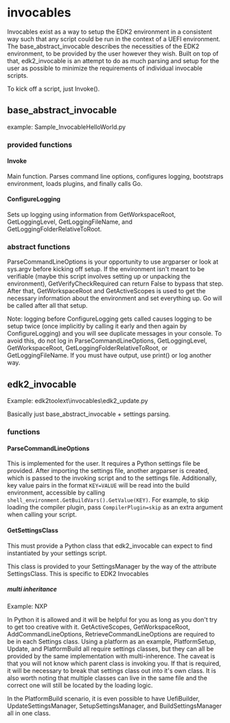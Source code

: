 # invocables

Invocables exist as a way to setup the EDK2 environment in a consistent way such that any script could be run in the context of a UEFI environment.
The base_abstract_invocable describes the necessities of the EDK2 environment, to be provided by the user however they wish.
Built on top of that, edk2_invocable is an attempt to do as much parsing and setup for the user as possible to minimize the requirements of individual invocable scripts.

To kick off a script, just Invoke().

## base_abstract_invocable

example: Sample_InvocableHelloWorld.py

### provided functions

#### Invoke

Main function. Parses command line options, configures logging, bootstraps environment, loads plugins, and finally calls Go.

#### ConfigureLogging

Sets up logging using information from GetWorkspaceRoot, GetLoggingLevel, GetLoggingFileName, and GetLoggingFolderRelativeToRoot.

### abstract functions

ParseCommandLineOptions is your opportunity to use argparser or look at sys.argv before kicking off setup.
If the environment isn't meant to be verifiable (maybe this script involves setting up or unpacking the environment), GetVerifyCheckRequired can return False to bypass that step.
After that, GetWorkspaceRoot and GetActiveScopes is used to get the necessary information about the environment and set everything up.
Go will be called after all that setup.

Note: logging before ConfigureLogging gets called causes logging to be setup twice (once implicitly by calling it early and then again by ConfigureLogging) and you will see duplicate messages in your console.
To avoid this, do not log in ParseCommandLineOptions, GetLoggingLevel, GetWorkspaceRoot, GetLoggingFolderRelativeToRoot, or GetLoggingFileName.
If you must have output, use print() or log another way.

## edk2_invocable

Example: edk2toolext\invocables\edk2_update.py

Basically just base_abstract_invocable + settings parsing.

### functions

#### ParseCommandLineOptions

This is implemented for the user. It requires a Python settings file be provided. After importing the settings file, another argparser is created, which is passed to the invoking script and to the settings file. Additionally, key value pairs in the format `KEY=VALUE` will be read into the build environment, accessible by calling `shell_environment.GetBuildVars().GetValue(KEY)`. For example, to skip loading the compiler plugin, pass `CompilerPlugin=skip` as an extra argument when calling your script.

#### GetSettingsClass

This must provide a Python class that edk2_invocable can expect to find instantiated by your settings script.

This class is provided to your SettingsManager by the way of the attribute SettingsClass.
This is specific to EDK2 Invocables

##### multi inheritance

Example: NXP

In Python it is allowed and it will be helpful for you as long as you don't try to get too creative with it.
GetActiveScopes, GetWorkspaceRoot, AddCommandLineOptions, RetrieveCommandLineOptions are required to be in each Settings class.
Using a platform as an example, PlatformSetup, Update, and PlatformBuild all require settings classes, but they can all be provided by the same implementation with multi-inherence.
The caveat is that you will not know which parent class is invoking you.
If that is required, it will be necessary to break that settings class out into it's own class.
It is also worth noting that multiple classes can live in the same file and the correct one will still be located by the loading logic.

In the PlatformBuild scenario, it is even possible to have UefiBuilder, UpdateSettingsManager, SetupSettingsManager, and BuildSettingsManager all in one class.